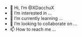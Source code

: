 - 👋 Hi, I’m @XDacchuX
- 👀 I’m interested in ...
- 🌱 I’m currently learning ...
- 💞️ I’m looking to collaborate on ...
- 📫 How to reach me ...

<!---
XDacchuX/XDacchuX is a ✨ special ✨ repository because its `README.md` (this file) appears on your GitHub profile.
You can click the Preview link to take a look at your changes.
--->
